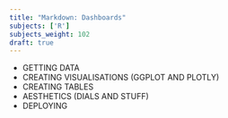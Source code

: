 ```yaml
---
title: "Markdown: Dashboards"
subjects: ['R']
subjects_weight: 102
draft: true
---
```


- GETTING DATA
- CREATING VISUALISATIONS (GGPLOT AND PLOTLY)
- CREATING TABLES
- AESTHETICS (DIALS AND STUFF)
- DEPLOYING